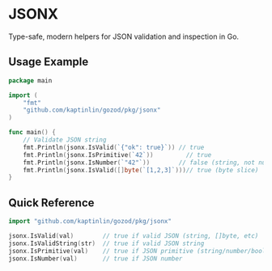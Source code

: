 # JSONX

Type-safe, modern helpers for JSON validation and inspection in Go.

## Usage Example

```go
package main

import (
    "fmt"
    "github.com/kaptinlin/gozod/pkg/jsonx"
)

func main() {
    // Validate JSON string
    fmt.Println(jsonx.IsValid(`{"ok": true}`)) // true
    fmt.Println(jsonx.IsPrimitive(`42`))         // true
    fmt.Println(jsonx.IsNumber(`"42"`))        // false (string, not number)
    fmt.Println(jsonx.IsValid([]byte(`[1,2,3]`)))// true (byte slice)
}
```

## Quick Reference

```go
import "github.com/kaptinlin/gozod/pkg/jsonx"

jsonx.IsValid(val)        // true if valid JSON (string, []byte, etc)
jsonx.IsValidString(str)  // true if valid JSON string
jsonx.IsPrimitive(val)    // true if JSON primitive (string/number/bool/null)
jsonx.IsNumber(val)       // true if JSON number
```